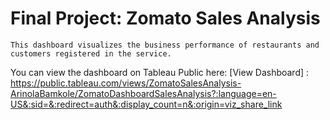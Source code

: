 # Final Project: Zomato Sales Analysis 

    This dashboard visualizes the business performance of restaurants and customers registered in the service.

You can view the dashboard on Tableau Public here: [View Dashboard] : https://public.tableau.com/views/ZomatoSalesAnalysis-ArinolaBamkole/ZomatoDashboardSalesAnalysis?:language=en-US&:sid=&:redirect=auth&:display_count=n&:origin=viz_share_link
